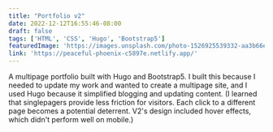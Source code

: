 ```yaml
---
title: "Portfolio v2"
date: 2022-12-12T16:55:46-08:00
draft: false
tags: ['HTML', 'CSS', 'Hugo', 'Bootstrap5']
featuredImage: 'https://images.unsplash.com/photo-1526925539332-aa3b66e35444?ixlib=rb-4.0.3&ixid=MnwxMjA3fDB8MHxwaG90by1wYWdlfHx8fGVufDB8fHx8&auto=format&fit=crop&w=1365&q=80'
link: 'https://peaceful-phoenix-c5897e.netlify.app/'
---
```

A multipage portfolio built with Hugo and Bootstrap5. I built this because I needed to update my work and wanted to create a multipage site, and I used Hugo because it simplified blogging and updating content. (I learned that singlepagers provide less friction for visitors. Each click to a different page becomes a potential deterrent. V2's design included hover effects, which didn't perform well on mobile.)